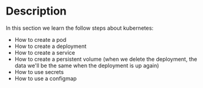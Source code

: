 # Description
In this section we learn the follow steps about kubernetes:
- How to create a pod
- How to create a deployment
- How to create a service
- How to create a persistent volume (when we delete the deployment, the data we'll be the same when the deployment is up again)
- How to use secrets
- How to use a configmap